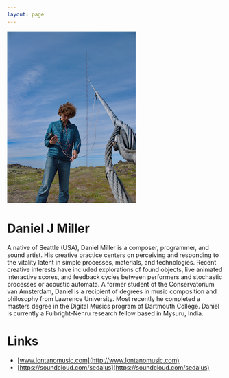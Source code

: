 ```yaml
---
layout: page
---
```


![Daniel Miller](/assets/img/daniel_millersmall.jpg)

# Daniel J Miller

A native of Seattle (USA), Daniel Miller is a composer, programmer, and sound artist. His creative practice centers on perceiving and responding to the vitality latent in simple processes, materials, and technologies. Recent creative interests have included explorations of found objects, live animated interactive scores, and feedback cycles between performers and stochastic processes or acoustic automata. A former student of the Conservatorium van Amsterdam, Daniel is a recipient of degrees in music composition and philosophy from Lawrence University. Most recently he completed a masters degree in the Digital Musics program of Dartmouth College. Daniel is currently a Fulbright-Nehru research fellow based in Mysuru, India.

# Links

- [www.lontanomusic.com](http://www.lontanomusic.com)
- [https://soundcloud.com/sedalus](https://soundcloud.com/sedalus)
